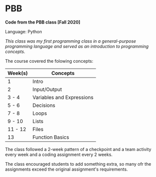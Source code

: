 # PBB

**Code from the PBB class [Fall 2020]**

Language: Python

_This class was my first programming class in a general-purpose programming language and served as an introduction to programming concepts._

The course covered the folowing concepts:

| Week(s) | Concepts                  |
| ------- | ------------------------- |
| 1       | Intro                     |
| 2       | Input/Output              |
| 3 - 4   | Variables and Expressions |
| 5 - 6   | Decisions                 |
| 7 - 8   | Loops                     |
| 9 - 10  | Lists                     |
| 11 - 12 | Files                     |
| 13      | Function Basics           |

The class followed a 2-week pattern of a checkpoint and a team activity every week and a coding assignment every 2 weeks.

The class encouraged students to add something extra, so many ofr the assignments exceed the original assignment's requirements.
